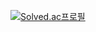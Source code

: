 [![Solved.ac프로필](http://mazassumnida.wtf/api/v2/generate_badge?boj=gbe0808)](https://solved.ac/gbe0808)  
